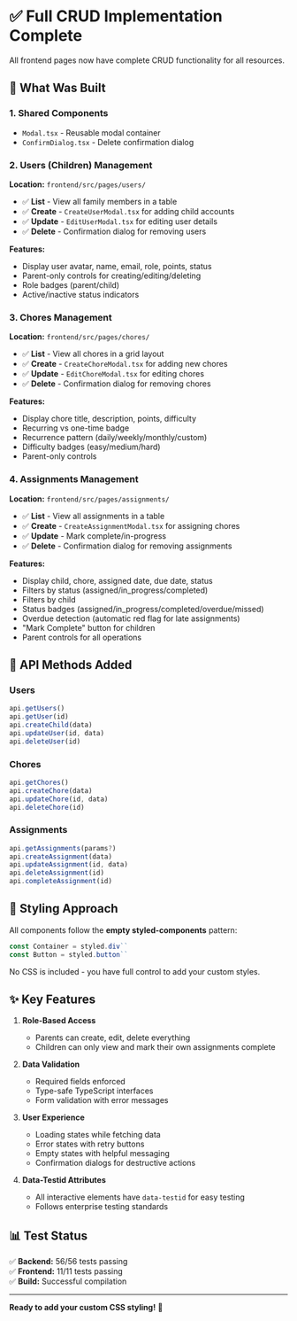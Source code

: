 # ✅ Full CRUD Implementation Complete

All frontend pages now have complete CRUD functionality for all resources.

## 🎯 What Was Built

### **1. Shared Components**

- `Modal.tsx` - Reusable modal container
- `ConfirmDialog.tsx` - Delete confirmation dialog

### **2. Users (Children) Management**

**Location:** `frontend/src/pages/users/`

- ✅ **List** - View all family members in a table
- ✅ **Create** - `CreateUserModal.tsx` for adding child accounts
- ✅ **Update** - `EditUserModal.tsx` for editing user details
- ✅ **Delete** - Confirmation dialog for removing users

**Features:**

- Display user avatar, name, email, role, points, status
- Parent-only controls for creating/editing/deleting
- Role badges (parent/child)
- Active/inactive status indicators

### **3. Chores Management**

**Location:** `frontend/src/pages/chores/`

- ✅ **List** - View all chores in a grid layout
- ✅ **Create** - `CreateChoreModal.tsx` for adding new chores
- ✅ **Update** - `EditChoreModal.tsx` for editing chores
- ✅ **Delete** - Confirmation dialog for removing chores

**Features:**

- Display chore title, description, points, difficulty
- Recurring vs one-time badge
- Recurrence pattern (daily/weekly/monthly/custom)
- Difficulty badges (easy/medium/hard)
- Parent-only controls

### **4. Assignments Management**

**Location:** `frontend/src/pages/assignments/`

- ✅ **List** - View all assignments in a table
- ✅ **Create** - `CreateAssignmentModal.tsx` for assigning chores
- ✅ **Update** - Mark complete/in-progress
- ✅ **Delete** - Confirmation dialog for removing assignments

**Features:**

- Display child, chore, assigned date, due date, status
- Filters by status (assigned/in_progress/completed)
- Filters by child
- Status badges (assigned/in_progress/completed/overdue/missed)
- Overdue detection (automatic red flag for late assignments)
- "Mark Complete" button for children
- Parent controls for all operations

## 🔧 API Methods Added

### Users

```typescript
api.getUsers()
api.getUser(id)
api.createChild(data)
api.updateUser(id, data)
api.deleteUser(id)
```

### Chores

```typescript
api.getChores()
api.createChore(data)
api.updateChore(id, data)
api.deleteChore(id)
```

### Assignments

```typescript
api.getAssignments(params?)
api.createAssignment(data)
api.updateAssignment(id, data)
api.deleteAssignment(id)
api.completeAssignment(id)
```

## 🎨 Styling Approach

All components follow the **empty styled-components** pattern:

```typescript
const Container = styled.div``
const Button = styled.button``
```

No CSS is included - you have full control to add your custom styles.

## ✨ Key Features

1. **Role-Based Access**
   - Parents can create, edit, delete everything
   - Children can only view and mark their own assignments complete

2. **Data Validation**
   - Required fields enforced
   - Type-safe TypeScript interfaces
   - Form validation with error messages

3. **User Experience**
   - Loading states while fetching data
   - Error states with retry buttons
   - Empty states with helpful messaging
   - Confirmation dialogs for destructive actions

4. **Data-Testid Attributes**
   - All interactive elements have `data-testid` for easy testing
   - Follows enterprise testing standards

## 📊 Test Status

✅ **Backend:** 56/56 tests passing  
✅ **Frontend:** 11/11 tests passing  
✅ **Build:** Successful compilation

---

**Ready to add your custom CSS styling!** 🎨

